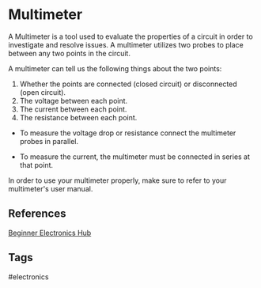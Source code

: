 # Multimeter 

A Multimeter is a tool used to evaluate the properties of a circuit in order to investigate and resolve issues. A multimeter utilizes two probes to place between any two points in the circuit.  

A multimeter can tell us the following things about the two points:  
1. Whether the points are connected (closed circuit) or disconnected (open circuit).  
2. The voltage between each point.  
3. The current between each point.  
4. The resistance between each point.  

* To measure the voltage drop or resistance connect the multimeter probes in parallel.   

* To measure the current, the multimeter must be connected in series at that point.  

In order to use your multimeter properly, make sure to refer to your multimeter's  user manual.  

## References
[Beginner Electronics Hub](../202305062158)

## Tags
#electronics
